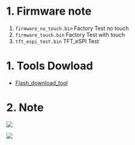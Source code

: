 # 1. Firmware note

1. `firmware_no_touch.bin` Factory Test  no touch
2. `firmware_touch.bin` Factory Test with touch
3. `tft_espi_test.bin`  TFT_eSPI Test



# 1. Tools Dowload

 - [Flash_download_tool](https://www.espressif.com.cn/sites/default/files/tools/flash_download_tool_3.9.5_0.zip)


# 2. Note

![](esp32s3-1.png)




![](esp32s3-2.png)


